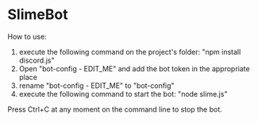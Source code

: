 # SlimeBot

How to use:
1) execute the following command on the project's folder: "npm install discord.js"
2) Open "bot-config - EDIT_ME" and add the bot token in the appropriate place
3) rename "bot-config - EDIT_ME" to "bot-config"
4) execute the following command to start the bot: "node slime.js"

Press Ctrl+C at any moment on the command line to stop the bot.
